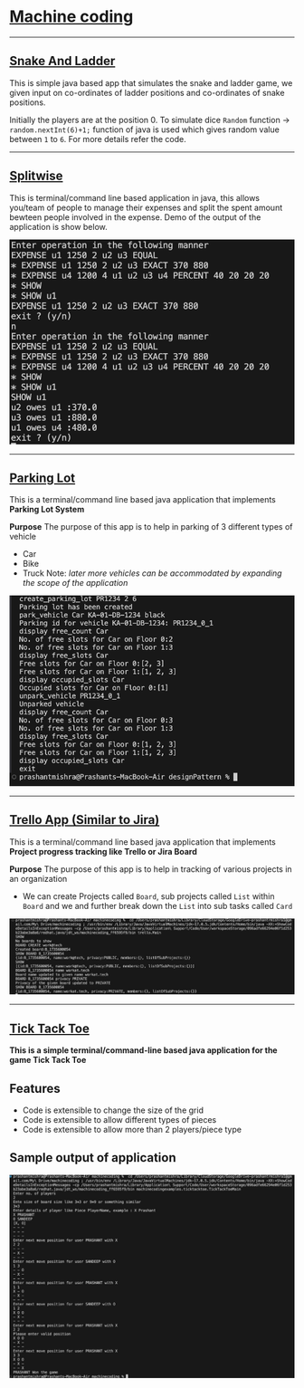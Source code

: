 # [Machine coding](https://workat.tech/machine-coding/article/how-to-practice-for-machine-coding-kp0oj3sw2jca)

---

## [Snake And Ladder](https://workat.tech/machine-coding/practice/snake-and-ladder-problem-zgtac9lxwntg)

This is simple java based app that simulates the snake and ladder game, we given input on co-ordinates of ladder positions and co-ordinates of snake positions.

Initially the players are at the position 0.
To simulate dice `Random` function &rarr; `random.nextInt(6)+1;` function of java is used which gives random value between `1` to `6`. 
For more details refer the code.

---

## [Splitwise](https://workat.tech/machine-coding/practice/splitwise-problem-0kp2yneec2q2)

This is terminal/command line based application in java, this allows you/team of people to manage their expenses and split the spent amount bewteen people involved in the expense.
Demo of the output of the application is show below.

<a href=""><img src = "./Splitwise/output.png"/></a>

---

## [Parking Lot](https://github.com/prashantRmishra/MachineCoding/blob/main/parkinglot/ReadMe.md)

This is a terminal/command line based java application that implements **Parking Lot System**

**Purpose**
The purpose of this app is to help in parking of 3 different types of vehicle 
- Car
- Bike
- Truck
Note: *later more vehicles can be accommodated by expanding the scope of the application*

<a href=""><img src = "./parkinglot/parkinglot.png"/></a>

---

## [Trello App (Similar to Jira)](https://github.com/prashantRmishra/MachineCoding/blob/main/trello/ReadMe.md)

This is a terminal/command line based java application that implements **Project progress tracking like Trello or Jira Board**

**Purpose**
The purpose of this app is to help in tracking of various projects in an organization

- We can create  Projects called `Board`, sub projects called `List` within `Board` and we and further break down the `List` into sub tasks called `Card`

<a href=""><img src = "./trello/resources/output.png"/></a>

---

## [Tick Tack Toe](https://github.com/prashantRmishra/MachineCoding/blob/main/ticktacktoe/ReadMe.md)

**This is a simple terminal/command-line based java application for the game Tick Tack Toe**

Features
-
- Code is extensible to change the size of the grid
- Code is extensible to allow different types of pieces
- Code is extensible to allow more than 2 players/piece type

Sample output of application
-

<a href=""><img src ="./ticktacktoe/image.png"/></a>
